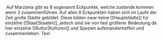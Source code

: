  Auf Marzania gibt es 8 sogenannt Eckpunkte, welche zustande kommen wenn 3  zusammenführen. Auf allen 8 Eckpunkten haben sich im Laufe der Zeit große Städte gebildet. Diese bilden zwar keine [[Hauptstädte]] für einzelne [[Staat|Staaten]], jedoch sind sie von fast größerer Bedeutung da hier einzelne [[Kultur|Kulturen]] und Spezien aufeinandertreffen und zusammenleben.
Test